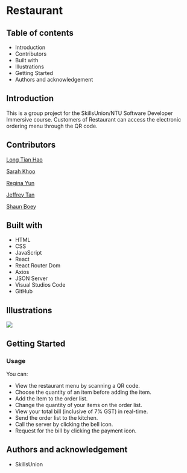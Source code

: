 # Restaurant

## Table of contents
* Introduction
* Contributors
* Built with
* Illustrations
* Getting Started
* Authors and acknowledgement

## Introduction
This is a group project for the SkillsUnion/NTU Software Developer Immersive course. Customers of Restaurant can access the electronic ordering menu through the QR code.

## Contributors
[Long Tian Hao](https://github.com/thenhao)

[Sarah Khoo](https://github.com/Sarah-Specialist)

[Regina Yun](https://github.com/regina-yun)

[Jeffrey Tan](https://github.com/Jeffreytanhk)

[Shaun Boey](https://github.com/shaunboey)

## Built with
* HTML
* CSS
* JavaScript
* React
* React Router Dom
* Axios
* JSON Server
* Visual Studios Code
* GitHub

## Illustrations
![](https://ibb.co/dkL4cHj)

## Getting Started

### Usage

You can:

* View the restaurant menu by scanning a QR code.
* Choose the quantity of an item before adding the item.
* Add the item to the order list.
* Change the quantity of your items on the order list.
* View your total bill (inclusive of 7% GST) in real-time.
* Send the order list to the kitchen.
* Call the server by clicking the bell icon.
* Request for the bill by clicking the payment icon.

## Authors and acknowledgement
* SkillsUnion
